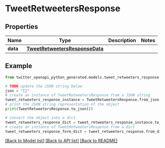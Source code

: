 # TweetRetweetersResponse


## Properties

Name | Type | Description | Notes
------------ | ------------- | ------------- | -------------
**data** | [**TweetRetweetersResponseData**](TweetRetweetersResponseData.md) |  | 

## Example

```python
from twitter_openapi_python_generated.models.tweet_retweeters_response import TweetRetweetersResponse

# TODO update the JSON string below
json = "{}"
# create an instance of TweetRetweetersResponse from a JSON string
tweet_retweeters_response_instance = TweetRetweetersResponse.from_json(json)
# print the JSON string representation of the object
print(TweetRetweetersResponse.to_json())

# convert the object into a dict
tweet_retweeters_response_dict = tweet_retweeters_response_instance.to_dict()
# create an instance of TweetRetweetersResponse from a dict
tweet_retweeters_response_form_dict = tweet_retweeters_response.from_dict(tweet_retweeters_response_dict)
```
[[Back to Model list]](../README.md#documentation-for-models) [[Back to API list]](../README.md#documentation-for-api-endpoints) [[Back to README]](../README.md)


